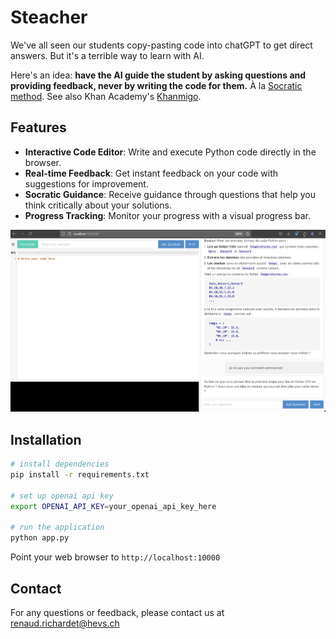 # Steacher

We've all seen our students copy-pasting code into chatGPT to get direct answers. But it's a terrible way to learn with AI.

Here's an idea: **have the AI guide the student by asking questions and providing feedback, never by writing the code for them.** À la [Socratic method](https://en.wikipedia.org/wiki/Socratic_method). See also Khan Academy's [Khanmigo](https://docsbot.ai/prompts/education/khanmigo-lite-socratic-tutor).


## Features

- **Interactive Code Editor**: Write and execute Python code directly in the browser.
- **Real-time Feedback**: Get instant feedback on your code with suggestions for improvement.
- **Socratic Guidance**: Receive guidance through questions that help you think critically about your solutions.
- **Progress Tracking**: Monitor your progress with a visual progress bar.

![Steacher](docs/steacher_snapshot.png)

## Installation

   ```bash
   # install dependencies
   pip install -r requirements.txt

   # set up openai api key
   export OPENAI_API_KEY=your_openai_api_key_here

   # run the application
   python app.py
   ```
Point your web browser to `http://localhost:10000` 

## Contact

For any questions or feedback, please contact us at [renaud.richardet@hevs.ch](mailto:renaud.richardet@hevs.ch)